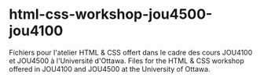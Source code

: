 # html-css-workshop-jou4500-jou4100
Fichiers pour l'atelier HTML & CSS offert dans le cadre des cours JOU4100 et JOU4500 à l'Université d'Ottawa. Files for the HTML & CSS workshop offered in JOU4100 and JOU4500 at the University of Ottawa.
